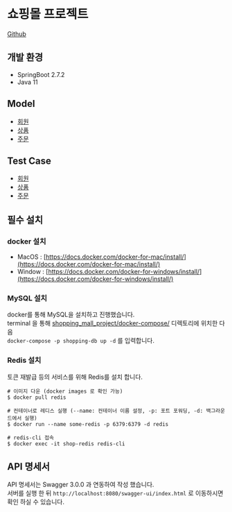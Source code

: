 # 쇼핑몰 프로젝트
[Github](https://github.com/hun9003/shopping_mall_project)

## 개발 환경
- SpringBoot 2.7.2
- Java 11

## Model
- [회원](https://github.com/hun9003/shopping_mall_project/tree/master/src/main/java/com/parkjinhun/shopping/shopping_mall_project/domain/member)
- [상품](https://github.com/hun9003/shopping_mall_project/tree/master/src/main/java/com/parkjinhun/shopping/shopping_mall_project/domain/item)
- [주문](https://github.com/hun9003/shopping_mall_project/tree/master/src/main/java/com/parkjinhun/shopping/shopping_mall_project/domain/order)

## Test Case
- [회원](https://github.com/hun9003/shopping_mall_project/blob/master/src/test/java/com/parkjinhun/shopping/shopping_mall_project/interfaces/member/MemberApiControllerTests.java)
- [상품](https://github.com/hun9003/shopping_mall_project/blob/master/src/test/java/com/parkjinhun/shopping/shopping_mall_project/interfaces/item/ItemApiControllerTests.java)
- [주문](https://github.com/hun9003/shopping_mall_project/blob/master/src/test/java/com/parkjinhun/shopping/shopping_mall_project/interfaces/order/OrderApiControllerTests.java)

## 필수 설치

### docker 설치
- MacOS : [https://docs.docker.com/docker-for-mac/install/](https://docs.docker.com/docker-for-mac/install/)
- Window : [https://docs.docker.com/docker-for-windows/install/](https://docs.docker.com/docker-for-windows/install/)

### MySQL 설치
docker를 통해 MySQL을 설치하고 진행했습니다.<br/>
terminal 을 통해 [shopping_mall_project/docker-compose/](https://github.com/hun9003/shopping_mall_project/tree/master/docker-compose) 디렉토리에 위치한 다음 <br/>
```docker-compose -p shopping-db up -d``` 를 입력합니다.

### Redis 설치
토큰 재발급 등의 서비스를 위해 Redis를 설치 합니다.
```
# 이미지 다운 (docker images 로 확인 가능)
$ docker pull redis

# 컨테이너로 레디스 실행 (--name: 컨테이너 이름 설정, -p: 포트 포워딩, -d: 백그라운드에서 실행)
$ docker run --name some-redis -p 6379:6379 -d redis

# redis-cli 접속
$ docker exec -it shop-redis redis-cli
```

## API 명세서
API 명세서는 Swagger 3.0.0 과 연동하여 작성 했습니다. <br/>
서버를 실행 한 뒤 ```http://localhost:8080/swagger-ui/index.html``` 로 이동하시면 확인 하실 수 있습니다.

